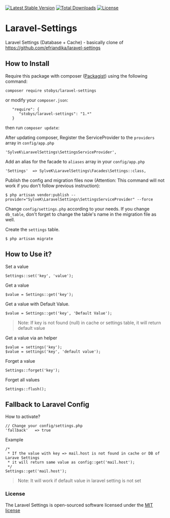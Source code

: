 [![Latest Stable Version](http://poser.pugx.org/stobys/laravel-settings/v?style=for-the-badge)](https://packagist.org/packages/stobys/laravel-settings)
[![Total Downloads](https://poser.pugx.org/stobys/laravel-settings/downloads?style=for-the-badge)](https://packagist.org/packages/stobys/laravel-settings) 
[![License](https://poser.pugx.org/stobys/laravel-settings/license?style=for-the-badge)](https://packagist.org/packages/stobys/laravel-settings)

# Laravel-Settings
Laravel Settings (Database + Cache) - basically clone of https://github.com/efriandika/laravel-settings


## How to Install
Require this package with composer ([Packagist](https://packagist.org/packages/stobys/laravel-settings)) using the following command:

    composer require stobys/laravel-settings

or modify your `composer.json`:

       "require": {
          "stobys/laravel-settings": "1.*"
       }

then run `composer update`:

After updating composer, Register the ServiceProvider to the `providers` array in `config/app.php`

    'SylveK\LaravelSettings\SettingsServiceProvider',

Add an alias for the facade to `aliases` array in  your `config/app.php`

    'Settings'  => SylveK\LaravelSettings\Facades\Settings::class,

Publish the config and migration files now (Attention: This command will not work if you don't follow previous instruction):

    $ php artisan vendor:publish --provider="SylveK\LaravelSettings\SettingsServiceProvider" --force

Change `config/settings.php` according to your needs. If you change `db_table`, don't forget to change the table's name
in the migration file as well.

Create the `settings` table.

    $ php artisan migrate


## How to Use it?

Set a value

    Settings::set('key', 'value');

Get a value

    $value = Settings::get('key');

Get a value with Default Value.

    $value = Settings::get('key', 'Default Value');

> Note: If key is not found (null) in cache or settings table, it will return default value

Get a value via an helper

    $value = settings('key');
    $value = settings('key', 'default value');

Forget a value

    Settings::forget('key');

Forget all values

    Settings::flush();

## Fallback to Laravel Config

How to activate?

    // Change your config/settings.php
    'fallback'   => true

Example

    /*
     * If the value with key => mail.host is not found in cache or DB of Larave Settings
     * it will return same value as config::get('mail.host');
     */
    Settings::get('mail.host');

> Note: It will work if default value in laravel setting is not set

### License

The Laravel Settings is open-sourced software licensed under the [MIT license](http://opensource.org/licenses/MIT)

